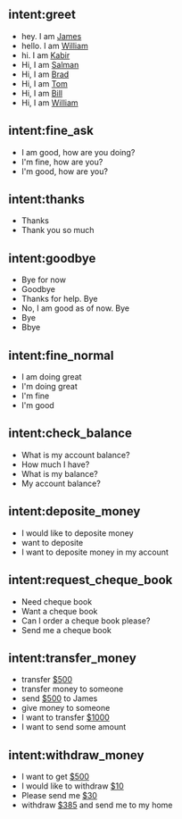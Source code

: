 

## intent:greet
- hey. I am [James](PERSON)
- hello. I am [William](PERSON)
- hi. I am [Kabir](PERSON)
- Hi, I am [Salman](PERSON)
- Hi, I am [Brad](PERSON)
- Hi, I am [Tom](PERSON)
- Hi, I am [Bill](PERSON)
- Hi, I am [William](PERSON)

## intent:fine_ask
- I am good, how are you doing?
- I'm fine, how are you?
- I'm good, how are you?

## intent:thanks
- Thanks
- Thank you so much

## intent:goodbye
- Bye for now
- Goodbye
- Thanks for help. Bye
- No, I am good as of now. Bye
- Bye
- Bbye

## intent:fine_normal
- I am doing great
- I'm doing great
- I'm fine
- I'm good

## intent:check_balance
- What is my account balance?
- How much I have?
- What is my balance?
- My account balance? 

## intent:deposite_money
- I would like to deposite money
- want to deposite
- I want to deposite money in my account

## intent:request_cheque_book
- Need cheque book
- Want a cheque book
- Can I order a cheque book please?
- Send me a cheque book

## intent:transfer_money
- transfer [$500](amount)
- transfer money to someone
- send [$500](amount) to James
- give money to someone
- I want to transfer [$1000](amount)
- I want to send some amount

## intent:withdraw_money
- I want to get [$500](amount)
- I would like to withdraw [$10](amount)
- Please send me [$30](amount)
- withdraw [$385](amount) and send me to my home

